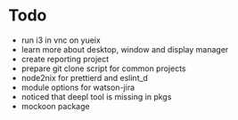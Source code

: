 # Todo 

- run i3 in vnc on yueix
- learn more about desktop, window and display manager
- create reporting project 
- prepare git clone script for common projects
- node2nix for prettierd and eslint_d
- module options for watson-jira
- noticed that deepl tool is missing in pkgs
- mockoon package
